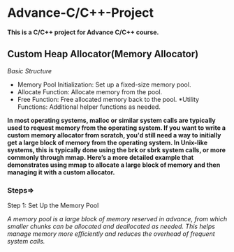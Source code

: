 # Advance-C/C++-Project

**This is a C/C++ project for Advance C/C++ course.**

## Custom Heap Allocator(Memory Allocator)

*Basic Structure*
* Memory Pool Initialization: Set up a fixed-size memory pool.
* Allocate Function: Allocate memory from the pool.
* Free Function: Free allocated memory back to the pool.
*Utility Functions: Additional helper functions as needed.

**In most operating systems, malloc or similar system calls are typically used to request memory from the operating system. If you want to write a custom memory allocator from scratch, you'd still need a way to initially get a large block of memory from the operating system. In Unix-like systems, this is typically done using the brk or sbrk system calls, or more commonly through mmap. Here’s a more detailed example that demonstrates using mmap to allocate a large block of memory and then managing it with a custom allocator.**
    
### Steps=>

Step 1: Set Up the Memory Pool

*A memory pool is a large block of memory reserved in advance, from which smaller chunks can be allocated and deallocated as needed. This helps manage memory more efficiently and reduces the overhead of frequent system calls.*

